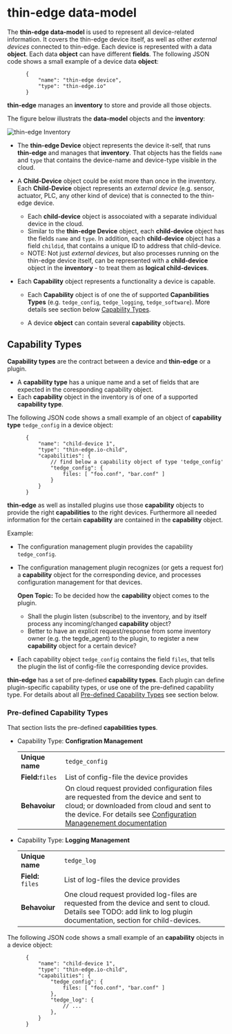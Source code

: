 
# thin-edge data-model

The **thin-edge data-model** is used to represent all device-related information.
It covers the thin-edge device itself, as well as other _external devices_ connected to thin-edge.
Each device is represented with a data **object**. 
Each data **object** can have different **fields**. 
The following JSON code shows a small example of a device data **object**:
         
          {
              "name": "thin-edge device",
              "type": "thin-edge.io"
          }

**thin-edge** manages an **inventory** to store and provide all those objects. 

The figure below illustrats the **data-model** objects and the **inventory**:

![thin-edge Inventory](images/inventory.svg)

* The **thin-edge Device** object represents the device it-self, that runs **thin-edge** and manages that **inventory**.
  That objects has the fields `name` and `type` that contains the device-name and device-type visible in the cloud.

* A **Child-Device** object could be exist more than once in the inventory. 
  Each **Child-Device** object represents an _external device_ (e.g. sensor, actuator, PLC, any other kind of device) that is connected to the thin-edge device.
  * Each **child-device** object is assocoiated with a separate individual device in the cloud. 
  * Similar to the **thin-edge Device** object, each **child-device** object has the fields `name` and `type`.
    In addition, each **child-device** object has a field `childid`, that contains a unique ID to address that child-device. 
  * NOTE: Not just _external devices_, but also processes running on the thin-edge device itself, can be represented with a **child-device** object in the **inventory** - to treat them as __logical child-devices__.

* Each **Capability** object represents a functionality a device is capable.
  * Each **Capability** object is of one the of supported **Capanbilities Types** (e.g. `tedge_config`, `tedge_logging`, `tedge_software`). More details see section below [Capability Types](#capability-types).

  * A device **object** can contain several **capability** objects.

## Capability Types

**Capability types** are the contract between a device and **thin-edge** or a plugin.
* A **capability type** has a unique name and a set of fields that are expected in the coresponding capability object.
* Each **capability** object in the inventory is of one of a supported **capability type**.

The following JSON code shows a small example of an object of **capability type** `tedge_config` in a device object:
         
          {
              "name": "child-device 1",
              "type": "thin-edge.io-child",
              "capabilities": {
                  // find below a capability object of type 'tedge_config'
                  "tedge_config": {
                      files: [ "foo.conf", "bar.conf" ]
                  }
              }
          }

**thin-edge** as well as installed plugins use those **capability** objects to provide the right **capabilities** to the right devices.
Furthermore all needed information for the certain **capability** are contained in the **capability** object.

Example:

* The configuration management plugin provides the capability `tedge_config`. 
* The configuration management plugin recognizes (or gets a request for) a **capability** object for the corresponding device, and processes configuration management for that devices.
  
  **Open Topic:** To be decided how the **capability** object comes to the plugin. 
  * Shall the plugin listen (subscribe) to the inventory, and by itself process any incoming/changed **capability** object?
  * Better to have an explicit request/response from some inventory owner (e.g. the tegde_agent) to the plugin, 
    to register a new **capability** object for a certain device?
* Each capability object `tedge_config` contains the field `files`, that tells the plugin the list of config-file the corresponding device provides.

**thin-edge** has a set of pre-defined **capability types**. 
Each plugin can define plugin-specific capability types, or use one of the pre-defined capability type.
For details about all [Pre-defined Capability Types](#pre-defined-capability-types) see section below.

### Pre-defined Capability Types

That section lists the pre-defined **capabilities types**.

* Capability Type: **Configration Management**

  |                      |                     | 
  |:---------------------|:--------------------|
  | **Unique name**      | `tedge_config` |
  | **Field:**`files`    | List of config-file the device provides |
  | **Behavoiur**        | On cloud request provided configuration files are requested from the device and sent to cloud; or downloaded from cloud and sent to the device. For details see [Configuration Managenement documentation](../references/c8y-configuration-management.md#configuration-files-for-child-devices)

* Capability Type: **Logging Management**

  |                      |              | 
  |:---------------------|:-------------|
  | **Unique name**      | `tedge_log`  |
  | **Field:** `files`   | List of log-files the device provides |
  | **Behavoiur**        | One cloud request provided log-files are requested from the device and sent to cloud. Details see TODO: add link to log plugin documentation, section for child-devices.

The following JSON code shows a small example of an **capability** objects in a device object:
         
          {
              "name": "child-device 1",
              "type": "thin-edge.io-child",
              "capabilities": {
                  "tedge_config": {
                      files: [ "foo.conf", "bar.conf" ]
                  },
                  "tedge_log": {
                      // ...
                  },
              }
          }

